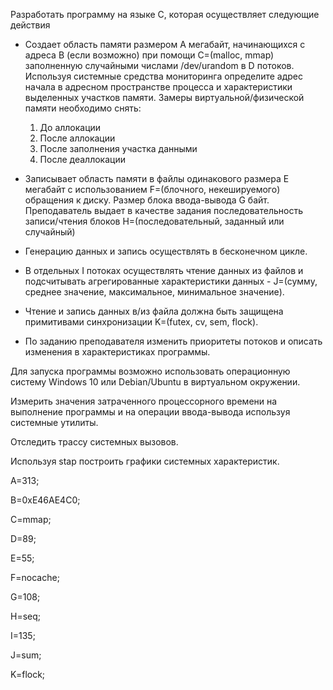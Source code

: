 
Разработать программу на языке С, которая осуществляет следующие действия

* Создает область памяти размером A мегабайт, начинающихся с адреса B (если возможно) при помощи C=(malloc, mmap) заполненную случайными числами /dev/urandom в D потоков. Используя системные средства мониторинга определите адрес начала в адресном пространстве процесса и характеристики выделенных участков памяти. Замеры виртуальной/физической памяти необходимо снять:

    1. До аллокации
    2. После аллокации
    3. После заполнения участка данными
    4. После деаллокации
* Записывает область памяти в файлы одинакового размера E мегабайт с использованием F=(блочного, некешируемого) обращения к диску. Размер блока ввода-вывода G байт. Преподаватель выдает в качестве задания последовательность записи/чтения блоков H=(последовательный, заданный  или случайный)

* Генерацию данных и запись осуществлять в бесконечном цикле.

* В отдельных I потоках осуществлять чтение данных из файлов и подсчитывать агрегированные характеристики данных - J=(сумму, среднее значение, максимальное, минимальное значение).

* Чтение и запись данных в/из файла должна быть защищена примитивами синхронизации K=(futex, cv, sem, flock).

* По заданию преподавателя изменить приоритеты потоков и описать изменения в характеристиках программы. 

Для запуска программы возможно использовать операционную систему Windows 10 или  Debian/Ubuntu в виртуальном окружении. 

Измерить значения затраченного процессорного времени на выполнение программы и на операции ввода-вывода используя системные утилиты.

Отследить трассу системных вызовов. 

Используя stap построить графики системных характеристик. 

A=313;

B=0xE46AE4C0;

C=mmap;

D=89;

E=55;

F=nocache;

G=108;

H=seq;

I=135;

J=sum;

K=flock;
